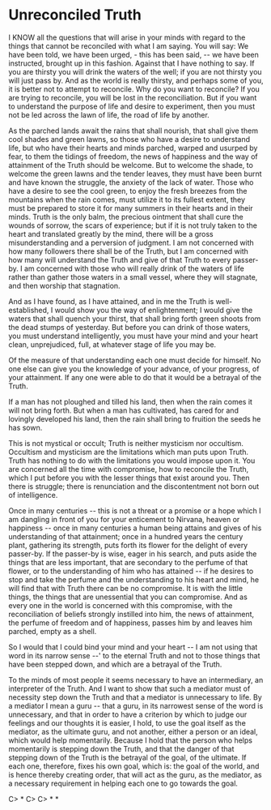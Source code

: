 
# Unreconciled Truth  

I KNOW all the questions that will arise in your minds with regard to the things that cannot be reconciled with what I am saying. You will say: We have been told, we have been urged, - this has been said, -- we have been instructed, brought up in this fashion. Against that I have nothing to say. If you are thirsty you will drink the waters of the well; if you are not thirsty you will just pass by. And as the world is really thirsty, and perhaps some of you, it is better not to attempt to reconcile. Why do you want to reconcile? If you are trying to reconcile, you will be lost in the reconciliation. But if you want to understand the purpose of life and desire to experiment, then you must not be led across the lawn of life, the road of life by another. 

As the parched lands await the rains that shall nourish, that shall give them cool shades and green lawns, so those who have a desire to understand life, but who have their hearts and minds parched, warped and usurped by fear, to them the tidings of freedom, the news of happiness and the way of attainment of the Truth should be welcome. But to welcome the shade, to welcome the green lawns and the tender leaves, they must have been burnt and have known the struggle, the anxiety of the lack of water. Those who have a desire to see the cool green, to enjoy the fresh breezes from the mountains when the rain comes, must utilize it to its fullest extent, they must be prepared to store it for many summers in their hearts and in their minds. Truth is the only balm, the precious ointment that shall cure the wounds of sorrow, the scars of experience; but if it is not truly taken to the heart and translated greatly by the mind, there will be a gross misunderstanding and a perversion of judgment. I am not concerned with how many followers there shall be of the Truth, but I am concerned with how many will understand the Truth and give of that Truth to every passer-by. I am concerned with those who will really drink of the waters of life rather than gather those waters in a small vessel, where they will stagnate, and then worship that stagnation. 

And as I have found, as I have attained, and in me the Truth is well-established, I would show you the way of enlightenment; I would give the waters that shall quench your thirst, that shall bring forth green shoots from the dead stumps of yesterday. But before you can drink of those waters, you must understand intelligently, you must have your mind and your heart clean, unprejudiced, full, at whatever stage of life you may be.
 
Of the measure of that understanding each one must decide for himself. No one else can give you the knowledge of your advance, of your progress, of your attainment. If any one were able to do that it would be a betrayal of the Truth.
 
If a man has not ploughed and tilled his land, then when the rain comes it will not bring forth. But when a man has cultivated, has cared for and lovingly developed his land, then the rain shall bring to fruition the seeds he has sown.
 
This is not mystical or occult; Truth is neither mysticism nor occultism. Occultism and mysticism are the limitations which man puts upon Truth. Truth has nothing to do with the limitations you would impose upon it. You are concerned all the time with compromise, how to reconcile the Truth, which I put before you with the lesser things that exist around you. Then there is struggle; there is renunciation and the discontentment not born out of intelligence. 

Once in many centuries -- this is not a threat or a promise or a hope which I am dangling in front of you for your enticement to Nirvana, heaven or happiness -- once in many centuries a human being attains and gives of his understanding of that attainment; once in a hundred years the century plant, gathering its strength, puts forth its flower for the delight of every passer-by. If the passer-by is wise, eager in his search, and puts aside the things that are less important, that are secondary to the perfume of that flower, or to the understanding of him who has attained -- if he desires to stop and take the perfume and the understanding to his heart and mind, he will find that with Truth there can be no compromise. It is with the little things, the things that are unessential that you can compromise. And as every one in the world is concerned with this compromise, with the reconciliation of beliefs strongly instilled into him, the news of attainment, the perfume of freedom and of happiness, passes him by and leaves him parched, empty as a shell. 

So I would that I could bind your mind and your heart -- I am not using that word in its narrow sense --' to the eternal Truth and not to those things that have been stepped down, and which are a betrayal of the Truth. 

To the minds of most people it seems necessary to have an intermediary, an interpreter of the Truth. And I want to show that such a mediator must of necessity step down the Truth and that a mediator is unnecessary to life. By a mediator I mean a guru -- that a guru, in its narrowest sense of the word is unnecessary, and that in order to have a criterion by which to judge our feelings and our thoughts it is easier, I hold, to use the goal itself as the mediator, as the ultimate guru, and not another, either a person or an ideal, which would help momentarily. Because I hold that the person who helps momentarily is stepping down the Truth, and that the danger of that stepping down of the Truth is the betrayal of the goal, of the ultimate. If each one, therefore, fixes his own goal, which is: the goal of the world, and is hence thereby creating order, that will act as the guru, as the mediator, as a necessary requirement in helping each one to go towards the goal. 

C> * 
C> 
C> * *  